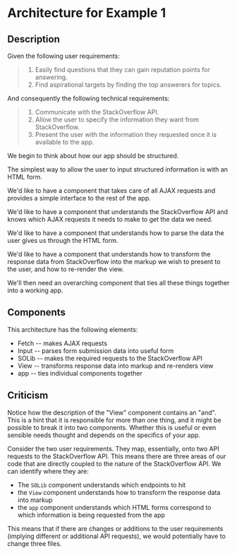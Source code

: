 # Architecture for Example 1

## Description
Given the following user requirements:

> 1. Easily find questions that they can gain reputation points for answering.
> 2. Find aspirational targets by finding the top answerers for topics.

And consequently the following technical requirements:

> 1. Communicate with the StackOverflow API.
> 2. Allow the user to specify the information they want from StackOverflow.
> 3. Present the user with the information they requested once it is available to the app.

We begin to think about how our app should be structured.

The simplest way to allow the user to input structured information is with an HTML form.

We'd like to have a component that takes care of all AJAX requests and provides a simple interface to the rest of the app.

We'd like to have a component that understands the StackOverflow API and knows which AJAX requests it needs to make to get the data we need.

We'd like to have a component that understands how to parse the data the user gives us through the HTML form.

We'd like to have a component that understands how to transform the response data from StackOverflow into the markup we wish to present to the user, and how to re-render the view.

We'll then need an overarching component that ties all these things together into a working app.

## Components
This architecture has the following elements:
* Fetch -- makes AJAX requests
* Input -- parses form submission data into useful form
* SOLib -- makes the required requests to the StackOverflow API
* View  -- transforms response data into markup and re-renders view
* app   -- ties individual components together

## Criticism
Notice how the description of the "View" component contains an "and". This is a hint that it is responsible for more than one thing, and it might be possible to break it into two components. Whether this is useful or even sensible needs thought and depends on the specifics of your app.

Consider the two user requirements. They map, essentially, onto two API requests to the StackOverflow API. This means there are three areas of our code that are directly coupled to the nature of the StackOverflow API. We can identify where they are:
  * The `SOLib` component understands which endpoints to hit
  * the `View` component understands how to transform the response data into markup
  * the `app` component understands which HTML forms correspond to which information is being requested from the app

This means that if there are changes or additions to the user requirements (implying different or additional API requests), we would potentially have to change three files.

